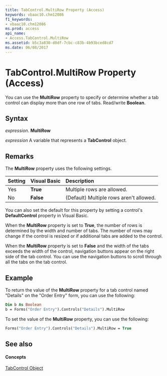 ```yaml
---
title: TabControl.MultiRow Property (Access)
keywords: vbaac10.chm12086
f1_keywords:
- vbaac10.chm12086
ms.prod: access
api_name:
- Access.TabControl.MultiRow
ms.assetid: b5c3a830-d0df-7cbc-c83b-4b93bced8cd7
ms.date: 06/08/2017
---
```



# TabControl.MultiRow Property (Access)

You can use the  **MultiRow** property to specify or determine whether a tab control can display more than one row of tabs. Read/write **Boolean**.


## Syntax

 _expression_. **MultiRow**

 _expression_ A variable that represents a **TabControl** object.


## Remarks

The  **MultiRow** property uses the following settings.



| <strong>Setting</strong> | <strong>Visual Basic</strong> | <strong>Description</strong>            |
|:-------------------------|:------------------------------|:----------------------------------------|
| Yes                      | <strong>True</strong>         | Multiple rows are allowed.              |
| No                       | <strong>False</strong>        | (Default) Multiple rows aren't allowed. |

You can also set the default for this property by setting a control's  **DefaultControl** property in Visual Basic.

When the  **MultiRow** property is set to **True**, the number of rows is determined by the width and number of tabs. The number of rows may change if the control is resized or if additional tabs are added to the control.

When the  **MultiRow** property is set to **False** and the width of the tabs exceeds the width of the control, navigation buttons appear on the right side of the tab control. You can use the navigation buttons to scroll through all the tabs on the tab control.


## Example

To return the value of the  **MultiRow** property for a tab control named "Details" on the "Order Entry" form, you can use the following:


```vb
Dim b As Boolean 
b = Forms("Order Entry").Controls("Details").MultiRow
```

To set the value of the  **MultiRow** property, you can use the following:




```vb
Forms("Order Entry").Controls("Details").MultiRow = True
```


## See also


#### Concepts


[TabControl Object](tabcontrol-object-access.md)

